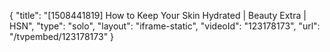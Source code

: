 {
    "title": "[1508441819] How to Keep Your Skin Hydrated | Beauty Extra | HSN",
    "type": "solo",
    "layout": "iframe-static",
    "videoId": "123178173",
    "url": "\/tvpembed\/123178173"
}